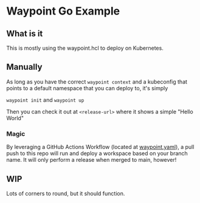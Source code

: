 # Waypoint Go Example

## What is it

This is mostly using the waypoint.hcl to deploy on Kubernetes. 

## Manually

As long as you have the correct `waypoint context` and a kubeconfig that points to a default namespace that you can deploy to, it's simply 

`waypoint init` and `waypoint up`

Then you can check it out at `<release-url>` where it shows a simple "Hello World"

### Magic

By leveraging a GitHub Actions Workflow (located at [waypoint.yaml](.github/workflows/waypoint.yaml)), a pull push to this repo will run and deploy a workspace based on your branch name. It will only perform a release when merged to main, however!

## WIP

Lots of corners to round, but it should function.